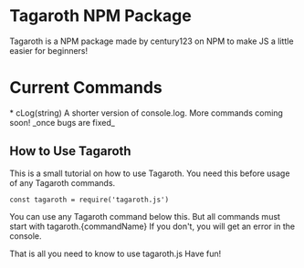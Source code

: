 # Tagaroth NPM Package

Tagaroth is a NPM package made by century123 on NPM to make JS a little easier for beginners!

<h1>Current Commands</h1>
* cLog(string) A shorter version of console.log.
More commands coming soon! _once bugs are fixed_

## How to Use Tagaroth

This is a small tutorial on how to use Tagaroth.
You need this before usage of any Tagaroth commands.

`const tagaroth = require('tagaroth.js')`

You can use any Tagaroth command below this. But all commands must start with tagaroth.{commandName}
If you don't, you will get an error in the console.

That is all you need to know to use tagaroth.js
Have fun!